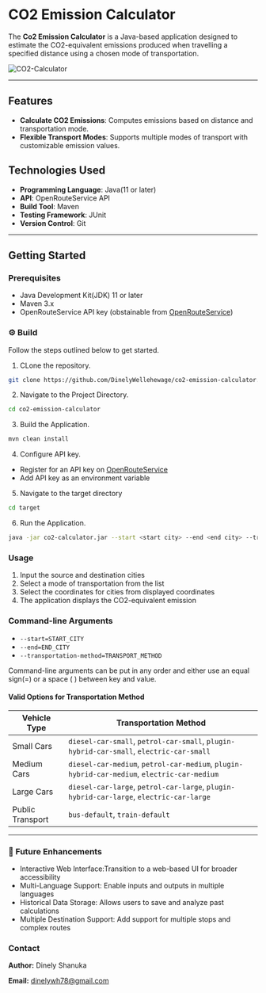 # CO2 Emission Calculator

The **Co2 Emission Calculator** is a Java-based application designed to estimate the CO2-equivalent emissions produced when travelling a specified distance using a chosen mode of transportation.

![CO2-Calculator](https://github.com/user-attachments/assets/851b0f8c-65b0-4cb2-86d2-204a7b08a1f0)

---

## Features

- **Calculate CO2 Emissions**: Computes emissions based on distance and transportation mode.
- **Flexible Transport Modes**: Supports multiple modes of transport with customizable emission values.

## Technologies Used

- **Programming Language**: Java(11 or later)
- **API**: OpenRouteService API
- **Build Tool**: Maven
- **Testing Framework**: JUnit
- **Version Control**: Git

---

## Getting Started

### Prerequisites

- Java Development Kit(JDK) 11 or later
- Maven 3.x
- OpenRouteService API key (obstainable from [OpenRouteService](https://openrouteservice.org/))

### ⚙️ Build
Follow the steps outlined below to get started.

1. CLone the repository.
```bash
git clone https://github.com/DinelyWellehewage/co2-emission-calculator.git
```
2. Navigate to the Project Directory.
```bash
cd co2-emission-calculator
```
3. Build the Application.
```bash
mvn clean install
```
4. Configure API key.
- Register for an API key on [OpenRouteService](https://openrouteservice.org/)
- Add API key as an environment variable
5. Navigate to the target directory
```bash
cd target
```
6. Run the Application.
```bash
java -jar co2-calculator.jar --start <start city> --end <end city> --transportation-method <transportation method>
```
### Usage
1. Input the source and destination cities
2. Select a mode of transportation from the list
3. Select the coordinates for cities from displayed coordinates
4. The application displays the CO2-equivalent emission

### Command-line Arguments
- `--start=START_CITY`
- `--end=END_CITY`
- `--transportation-method=TRANSPORT_METHOD`

Command-line arguments can be put in any order and either use an equal sign(=) or a space ( ) between key and value.


#### Valid Options for Transportation Method

| Vehicle Type     | Transportation Method                                                                       |
|------------------|---------------------------------------------------------------------------------------------|
| Small Cars       | `diesel-car-small`, `petrol-car-small`, `plugin-hybrid-car-small`, `electric-car-small`     |
| Medium Cars      | `diesel-car-medium`, `petrol-car-medium`, `plugin-hybrid-car-medium`, `electric-car-medium` |
| Large Cars       | `diesel-car-large`, `petrol-car-large`, `plugin-hybrid-car-large`, `electric-car-large`     |
| Public Transport | `bus-default`, `train-default`                                                              |



---
### 🚀 Future Enhancements
- Interactive Web Interface:Transition to a web-based UI for broader accessibility
- Multi-Language Support: Enable inputs and outputs in multiple languages
- Historical Data Storage: Allows users to save and analyze past calculations
- Multiple Destination Support: Add support for multiple stops and complex routes

### Contact

**Author:** Dinely Shanuka

**Email:** [dinelywh78@gmail.com](dinelywh78@gmail.com)
